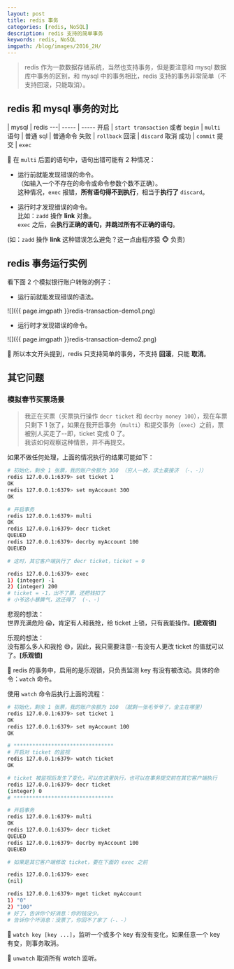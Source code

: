 ```yaml
---
layout: post
title: redis 事务
categories: [redis, NoSQL]
description: redis 支持的简单事务
keywords: redis, NoSQL
imgpath: /blog/images/2016_2H/
---
```


> redis 作为一款数据存储系统，当然也支持事务，但是要注意和 mysql 数据库中事务的区别，和 mysql 中的事务相比，redis 支持的事务非常简单（不支持回滚，只能取消）。

## redis 和 mysql 事务的对比

  | mysql | redis
---| ----- | -----
开启 | `start transaction` 或者 `begin` | `multi`
语句 | 普通 sql | 普通命令
失败 | `rollback` 回滚 | `discard` 取消
成功 | `commit` 提交 | `exec`

:bell: 在 `multi` 后面的语句中，语句出错可能有 2 种情况：

* 运行前就能发现错误的命令。  
 （如输入一个不存在的命令或命令参数个数不正确）。  
  这种情况，`exec` 报错，**所有语句得不到执行**，相当于**执行了**  `discard`。
  
* 运行时才发现错误的命令。  
  比如：`zadd` 操作 **link** 对象。  
  `exec` 之后，会**执行正确的语句，并跳过所有不正确的语句**。

(如：`zadd` 操作 **link** 这种错误怎么避免？这一点由程序猿 :monkey_face: 负责)

## redis 事务运行实例

看下面 2 个模拟银行账户转账的例子：

* 运行前就能发现错误的语法。

![]({{ page.imgpath }}redis-transaction-demo1.png)

* 运行时才发现错误的命令。

![]({{ page.imgpath }}redis-transaction-demo2.png)

:memo: 所以本文开头提到，redis 只支持简单的事务，不支持 **回滚**，只能 **取消**。

## 其它问题

### 模拟春节买票场景

> 我正在买票（买票执行操作 `decr ticket` 和 `decrby money 100`），现在车票只剩下 1 张了，如果在我开启事务（`multi`）和提交事务（`exec`）之前，票被别人买走了--即，ticket 变成 0 了。  
我该如何观察这种情景，并不再提交。

如果不做任何处理，上面的情况执行的结果可能如下：

```bash
# 初始化，剩余 1 张票，我的账户余额为 300 （穷人一枚，求土豪接济 （-、-））
redis 127.0.0.1:6379> set ticket 1
OK
redis 127.0.0.1:6379> set myAccount 300
OK

# 开启事务
redis 127.0.0.1:6379> multi
OK
redis 127.0.0.1:6379> decr ticket
QUEUED
redis 127.0.0.1:6379> decrby myAccount 100
QUEUED

# 这时，其它客户端执行了 decr ticket，ticket = 0

redis 127.0.0.1:6379> exec
1) (integer) -1
2) (integer) 200
# ticket = -1，出不了票，还把钱扣了
# 小爷这小暴脾气，这还得了  (-、-)
```

悲观的想法：  
世界充满危险 :scream:，肯定有人和我抢，给 ticket 上锁，只有我能操作。**[悲观锁]**

乐观的想法：  
没有那么多人和我抢 :smile:，因此，我只需要注意--有没有人更改 ticket 的值就可以了。**[乐观锁]**

:memo: redis 的事务中，启用的是乐观锁，只负责监测 key 有没有被改动。具体的命令：`watch` 命令。

使用 `watch` 命令后执行上面的流程：

```bash
# 初始化，剩余 1 张票，我的账户余额为 100 （就剩一张毛爷爷了，金主在哪里）
redis 127.0.0.1:6379> set ticket 1
OK
redis 127.0.0.1:6379> set myAccount 100
OK

# ********************************
# 开启对 ticket 的监视
redis 127.0.0.1:6379> watch ticket
OK

# ticket 被监视后发生了变化，可以在这里执行，也可以在事务提交前在其它客户端执行
redis 127.0.0.1:6379> decr ticket
(integer) 0
# ********************************

# 开启事务
redis 127.0.0.1:6379> multi
OK
redis 127.0.0.1:6379> decr ticket
QUEUED
redis 127.0.0.1:6379> decrby myAccount 100
QUEUED

# 如果是其它客户端修改 ticket，要在下面的 exec 之前

redis 127.0.0.1:6379> exec
(nil)

redis 127.0.0.1:6379> mget ticket myAccount
1) "0"
2) "100"
# 好了，告诉你个好消息：你的钱没少。
# 告诉你个坏消息：没票了，你回不了家了（-、-）
```

:memo: `watch key [key ...]`，监听一个或多个 key 有没有变化，如果任意一个 key 有变，则事务取消。

:memo: `unwatch` 取消所有 watch 监听。
